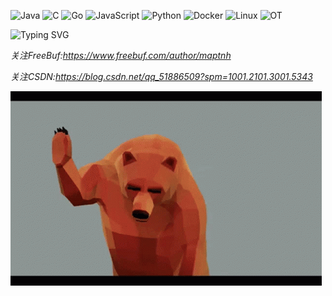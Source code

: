 ![Java](https://img.shields.io/badge/-Java-007396?style=flat-square&logo=Java&logoColor=ffffff)
![C](https://img.shields.io/badge/-C-002296?style=flat-square&logo=C&logoColor=ffffff)
![Go](https://img.shields.io/badge/-GoLang-005596?style=flat-square&logo=Go&logoColor=ffffff)
![JavaScript](https://img.shields.io/badge/JavaScript-F7DF1E?style=flat-square&logo=JavaScript&logoColor=ffffff)
![Python](https://img.shields.io/badge/-Python-3776AB?style=flat-square&logo=python&logoColor=ffffff)
![Docker](https://img.shields.io/badge/Docker-2496ED?style=flat-square&logo=docker&logoColor=ffffff)
![Linux](https://img.shields.io/badge/-Linux-333333?style=flat-square&logo=linux&logoColor=white)
![OT](https://img.shields.io/badge/-OT-003333?style=flat-square&logo=OT&logoColor=green)

![Typing SVG](https://readme-typing-svg.demolab.com?font=Fira+Code&duration=2000&pause=1&color=12FF00&background=000000&width=500&height=30&lines=@[x_x]%23whoami;@[x_x]Root;@[x_x]%23rm+-rf+%2F*;@[x_x]File+deleted+successfully---%5Bdone%5D)

_关注FreeBuf:https://www.freebuf.com/author/maptnh_

_关注CSDN:https://blog.csdn.net/qq_51886509?spm=1001.2101.3001.5343_

![图片名称](./bears.gif) 
